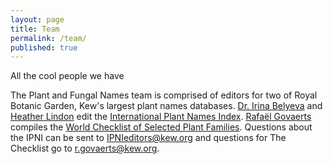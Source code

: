 ```yaml
---
layout: page
title: Team
permalink: /team/
published: true
---
```



All the cool people we have

The Plant and Fungal Names team is comprised of editors for two of Royal Botanic Garden, Kew's largest plant names databases.  [Dr. Irina Belyeva](http://www.kew.org/science-conservation/research-data/science-directory/people/belyaeva-irina-v) and [Heather Lindon](http://www.kew.org/science-conservation/research-data/science-directory/people/lindon-heather-l) edit the [International Plant Names Index](http://www.ipni.org).  [Rafaël Govaerts](http://www.kew.org/science-conservation/research-data/science-directory/people/govaerts-rafa%C3%ABl-h) compiles the [World Checklist of Selected Plant Families](http://apps.kew.org/wcsp/prepareChecklist.do?checklist=selected_families%40%40017170120141041837). 
Questions about the IPNI can be sent to IPNIeditors@kew.org and questions for The Checklist go to r.govaerts@kew.org.


